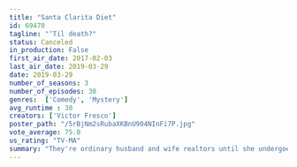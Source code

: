 ```yaml
---
title: "Santa Clarita Diet"
id: 69470
tagline: "‘Til death?"
status: Canceled
in_production: False
first_air_date: 2017-02-03
last_air_date: 2019-03-29
date: 2019-03-29
number_of_seasons: 3
number_of_episodes: 30
genres:  ['Comedy', 'Mystery']
avg_runtime : 30
creators: ['Victor Fresco']
poster_path: "/5rBjNm2sRubaXKBnU904NInFi7P.jpg"
vote_average: 75.0
us_rating: "TV-MA"
summary: "They're ordinary husband and wife realtors until she undergoes a dramatic change that sends them down a road of death and destruction. In a good way."
---
```


